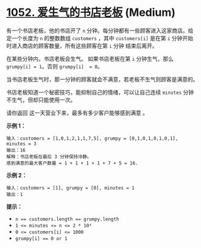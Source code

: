 # [1052. 爱生气的书店老板][link] (Medium)

[link]: https://leetcode.cn/problems/grumpy-bookstore-owner/

有一个书店老板，他的书店开了 `n` 分钟。每分钟都有一些顾客进入这家商店。给定一个长度为 `n` 的整数数组
`customers` ，其中 `customers[i]` 是在第 `i` 分钟开始时进入商店的顾客数量，所有这些顾客在第 `i` 分钟
结束后离开。

在某些分钟内，书店老板会生气。 如果书店老板在第 `i` 分钟生气，那么 `grumpy[i] = 1`，否则 `grumpy[i] 
= 0`。

当书店老板生气时，那一分钟的顾客就会不满意，若老板不生气则顾客是满意的。

书店老板知道一个秘密技巧，能抑制自己的情绪，可以让自己连续 `minutes` 分钟不生气，但却只能使用一次。

请你返回 这一天营业下来，最多有多少客户能够感到满意 。

**示例 1：**

```
输入：customers = [1,0,1,2,1,1,7,5], grumpy = [0,1,0,1,0,1,0,1], minutes = 3
输出：16
解释：书店老板在最后 3 分钟保持冷静。
感到满意的最大客户数量 = 1 + 1 + 1 + 1 + 7 + 5 = 16.
```

**示例 2：**

```
输入：customers = [1], grumpy = [0], minutes = 1
输出：1
```

**提示：**

- `n == customers.length == grumpy.length`
- `1 <= minutes <= n <= 2 * 10⁴`
- `0 <= customers[i] <= 1000`
- `grumpy[i] == 0 or 1`
